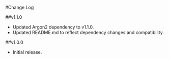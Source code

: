 #Change Log

##v1.1.0
- Updated Argon2 dependency to v1.1.0.
- Updated README.md to reflect dependency changes and compatibility.

##v1.0.0
- Initial release.
